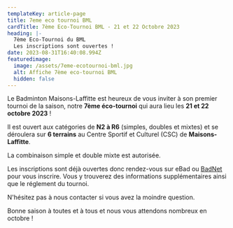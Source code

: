 ```yaml
---
templateKey: article-page
title: 7eme eco tournoi BML
cardTitle: 7ème Eco-Tournoi BML - 21 et 22 Octobre 2023
heading: |-
  7ème Eco-Tournoi du BML
  Les inscriptions sont ouvertes !
date: 2023-08-31T16:40:08.994Z
featuredimage:
  image: /assets/7eme-ecotournoi-bml.jpg
  alt: Affiche 7ème eco-tournoi BML
  hidden: false
---
```

Le Badminton Maisons-Laffitte est heureux de vous inviter à son premier tournoi de la saison, notre **7ème éco-tournoi** qui aura lieu les **21 et 22 octobre 2023** !

Il est ouvert aux catégories de **N2 à R6** (simples, doubles et mixtes) et se déroulera sur **6 terrains** au Centre Sportif et Culturel (CSC) de **Maisons-Laffitte**.

La combinaison simple et double mixte est autorisée.

Les inscriptions sont déjà ouvertes donc rendez-vous sur eBad ou [BadNet](target_blank:https://badnet.fr/tournoi/public/informations?eventid=19937) pour vous inscrire. Vous y trouverez des informations supplémentaires ainsi que le réglement du tournoi.

N'hésitez pas à nous contacter si vous avez la moindre question.

Bonne saison à toutes et à tous et nous vous attendons nombreux en octobre !